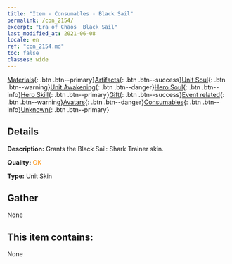 ```yaml
---
title: "Item - Consumables - Black Sail"
permalink: /con_2154/
excerpt: "Era of Chaos  Black Sail"
last_modified_at: 2021-06-08
locale: en
ref: "con_2154.md"
toc: false
classes: wide
---
```

 [Materials](/Items/){: .btn .btn--primary}[Artifacts](/Items/Artifacts/){: .btn .btn--success}[Unit Soul](/Items/UnitSoul/){: .btn .btn--warning}[Unit Awakening](/Items/UnitAwakening/){: .btn .btn--danger}[Hero Soul](/Items/HeroSoul/){: .btn .btn--info}[Hero Skill](/Items/HeroSkill/){: .btn .btn--primary}[Gift](/Items/Gift/){: .btn .btn--success}[Event related](/Items/Events/){: .btn .btn--warning}[Avatars](/Items/Avatars/){: .btn .btn--danger}[Consumables](/Items/Consumables/){: .btn .btn--info}[Unknown](/Items/Unknown/){: .btn .btn--primary}

## Details
 **Description:** Grants the Black Sail: Shark Trainer skin.

 **Quality:** <span style="color: #FF8C00">OK</span>

 **Type:** Unit Skin

## Gather

  None

## This item contains:

  None

